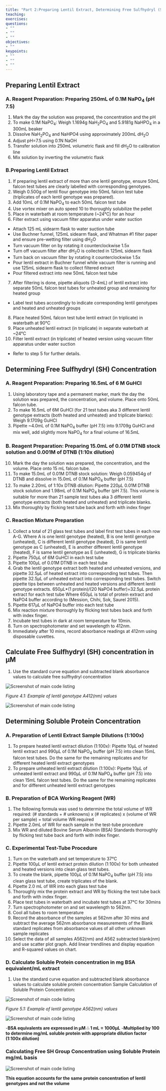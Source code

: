 ```yaml
---
title: "Part 2:Preparing Lentil Extract, Determining Free Sulfhydryl (SH) and Soluble Protein Content "
teaching: 
exercises: 
questions:
- ""
- ""
- ""
objectives:
- ""
keypoints:
- ""
- ""
- ""
---
```


## Preparing Lentil Extract

### A. Reagent Preparation: Preparing 250mL of 0.1M NaPO<sub>4</sub> (pH 7.5)
1. Mark the day the solution was prepared, the concentration and the pH
2. To make 0.1M NaPO<sub>4</sub>: Weigh 1.1694g NaH<sub>2</sub>PO<sub>4</sub> and 5.9181g NaHPO<sub>4</sub> in a 300mL beaker
3. Dissolve NaH<sub>2</sub>PO<sub>4</sub> and NaHPO4 using approximately 200mL dH<sub>2</sub>O 
4. Adjust pH=7.5 using 0.1N NaOH 
5. Transfer solution into 250mL volumetric flask and fill dH<sub>2</sub>O to calibration line
6. Mix solution by inverting the volumetric flask 

### B.Preparing Lentil Extract 
1. If preparing lentil extract of more than one lentil genotype, ensure 50mL falcon test tubes are clearly labelled with corresponding genotypes.  
2. Weigh 0.500g of lentil flour genotype into 50mL falcon test tube (triplicates of each lentil genotype was prepared). 
3. Add 10mL of 0.1M NaPO<sub>4</sub> to each 50mL falcon test tube 
4. Use vortex mixer on auto speed 10 to thoroughly solubilize the pellet 
5. Place in waterbath at room temperature (~24°C) for an hour 
6. Filter extract using vacuum filter apparatus under water suction 
- Attach 125 mL sidearm flask to water suction tube 
- Use Buchner funnel, 125mL sidearm flask, and Whatman #1 filter paper and ensure pre-wetting filter using dH<sub>2</sub>O 
- Turn vacuum filter on by rotating it counterclockwise 1.5x 
- Turn off vacuum filter after dH<sub>2</sub>O  is collected in 125mL sidearm flask  
- Turn back on vacuum filter by rotating it counterclockwise 1.5x
- Pour lentil extract in Buchner funnel while vacuum filter is running and use 125mL sidearm flask to collect filtered extract 
- Pour filtered extract into new 50mL falcon test tube
7. After filtering is done, pipette aliquots (3-4mL) of lentil extract into separate 50mL falcon test tubes for unheated group and remaining for heated group 
- Label test tubes accordingly to indicate corresponding lentil genotypes and heated and unheated groups 
8. Place heated 50mL falcon test tube lentil extract (in triplicate) in waterbath at 90°C
9. Place unheated lentil extract (in triplicate) in separate waterbath at ~24°C
10. Filter lentil extract (in triplicate) of heated version using vacuum filter apparatus under water suction 
- Refer to step 5 for further details.

## Determining Free Sulfhydryl (SH) Concentration

### A. Reagent Preparation: Preparing 16.5mL of 6 M GuHCl 
1.	Using laboratory tape and a permanent marker, mark the day the solution was prepared, the concentration, and volume. Place onto 50mL falcon tube.  
2.	To make 16.5mL of 6M GuHCl (for 21 test tubes aka 3 different lentil genotype extracts (both heated and unheated) and triplicate blanks): Weigh 9.1709g GuHCl 
3.	Pipette ~4.0mL of 0.1M NaPO<sub>4</sub> buffer (pH 7.5) into 9.1709g GuHCl and mix well, add slightly more NaPO<sub>4</sub> for a final volume of 16.5mL

### B.  Reagent Preparation: Preparing 15.0mL of 0.01M DTNB stock solution and 0.001M of DTNB (1:10x dilution) 
10.	Mark the day the solution was prepared, the concentration, and the volume. Place onto 15 mL falcon tube.  
11.	To make 15.0mL of 0.01M DTNB stock solution: Weigh 0.059454g of DTNB and dissolve in 15.0mL of 0.1M NaPO<sub>4</sub> buffer (pH 7.5)
12.	To make 2.20mL of 1:10x DTNB dilution: Pipette 220µL 0.01M DTNB stock solution and 1.98mL of 0.1M NaPO<sub>4</sub> buffer (pH 7.5). This volume is suitable for more than 21 sample test tubes aka 3 different lentil genotype extracts (both heated and unheated) and triplicate blanks.  
13.	Mix thoroughly by flicking test tube back and forth with index finger

### C. Reaction Mixture Preparation 
1. Collect a total of 21 glass test tubes and label first test tubes in each row A-G. Where A is one lentil genotype (heated), B is one lentil genotype (unheated), C is different lentil genotype (heated), D is same lentil genotype as C (unheated), E is another different lentil genotype (heated), F is same lentil genotype as E (unheated), G is triplicate blanks 
2. Pipette 750µL of 6M GuHCl in each test tube 
3. Pipette 100µL of 0.01M DTNB in each test tube 
4. Grab the lentil genotype extract both heated and unheated versions, and pipette 32.5µL of heated extract into corresponding test tubes. Then pipette 32.5µL of unheated extract into corresponding test tubes. Switch pipette tips between unheated and heated versions and different lentil genotype extracts. 
650µL*(1 protein)/(20 NaPO4 buffer)=32.5µL protein extract for each test tube 
Where 650µL is total of protein extract and NaPO4 buffer according to (Mession, Chihi, Sok, Saurel 2015). 
5. Pipette 617µL of NaPO4 buffer into each test tube
6. Mix reaction mixture thoroughly by flicking test tubes back and forth with index finger. 
7. Incubate test tubes in dark at room temperature for 10min.
8. Turn on spectrophotometer and set wavelength to 412nm. 
9. Immediately after 10 mins, record absorbance readings at 412nm using disposable cuvettes.

## Calculate Free Sulfhydryl (SH) concentration in µM
1. Use the standard curve equation and subtracted blank absorbance values to calculate free sulfhydryl concentration

![Screenshot of main code listing](../fig/PART-1-figure4.1.png)

*Figure 4.1: Example of lentil genotype A412(nm) values*

![Screenshot of main code listing](../fig/PART-1-figure4.png)

## Determining Soluble Protein Concentration

### A. Preparation of Lentil Extract Sample Dilutions (1:100x)
1. To prepare heated lentil extract dilution (1:100x): Pipette 10µL of heated lentil extract and 990µL of 0.1M NaPO<sub>4</sub> buffer (pH 7.5) into clean 15mL falcon test tubes. Do the same for the remaining replicates and for different heated lentil extract genotypes
2. To prepare unheated lentil extract dilution (1:100x): Pipette 10µL of unheated lentil extract and 990µL of 0.1M NaPO<sub>4</sub> buffer (pH 7.5) into clean 15mL falcon test tubes. Do the same for the remaining replicates and for different unheated lentil extract genotypes

### B. Preparation of BCA Working Reagent (WR)
1. The following formula was used to determine the total volume of WR required: 
(# standards + # unknowns) x (# replicates) x (volume of WR per sample) = total volume WR required 
2. Pipette 2.0mL of WR for each sample in the test-tube procedure
3. Mix WR and diluted Bovine Serum Albumin (BSA) Standards thoroughly by flicking test tube back and forth with index finger. 


### C. Experimental Test-Tube Procedure 
1. Turn on the waterbath and set temperature to 37°C
2. Pipette 100µL of lentil extract protein dilution (1:100x) for both unheated and heated versions into clean glass test tubes. 
3. To create the blank, pipette 100µL of 0.1M NaPO<sub>4</sub> buffer (pH 7.5) into clean glass test tube, create triplicates of the blank.
4. Pipette 2.0 mL of WR into each glass test tube 
5. Thoroughly mix the protein extract and WR by flicking the test tube back and forth with index finger.
6. Place test tubes in waterbath and incubate test tubes at 37°C for 30mins
7. Turn spectrophotometer on and set wavelength to 562nm. 
8. Cool all tubes to room temperature 
9. Record the absorbance of the samples at 562nm after 30 mins and subtract the average 562nm absorbance measurements of the Blank standard replicates from absorbance values of all other unknown sample replicates  
10. Select the data of all samples A562(nm) and A562 subtracted blank(nm) and use scatter plot graph. Add linear trendlines and display equation and R-squared values on chart.

### D. Calculate Soluble Protein concentration in mg BSA equivalent/mL extract 
1. Use the standard curve equation and subtracted blank absorbance values to calculate soluble protein concentration 
Sample Calculation of Soluble Protein Concentration: 

![Screenshot of main code listing](../fig/PART-1-figure.5.1.png)

*Figure 5.1: Example of lentil genotype A562(nm) values*

![Screenshot of main code listing](../fig/PART-1-figure.5.png)

-**BSA equivalents are expressed in µM ∴ 1 mL = 1000µL**
-**Multiplied by 100 to determine mg/mL soluble protein with appropriate dilution factor (1:100x dilution)**

### Calculating Free SH Group Concentration using Soluble Protein mg/mL basis

![Screenshot of main code listing](../fig/PART-1-figure.6.png)

**This equation accounts for the same protein concentration of lentil genotypes and not the volume**
